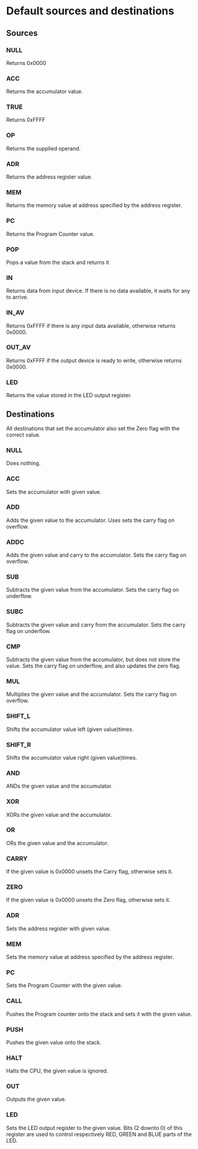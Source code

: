 # Default sources and destinations

## Sources

### NULL

Returns 0x0000

### ACC

Returns the accumulator value.

### TRUE

Returns 0xFFFF

### OP

Returns the supplied operand.

### ADR

Returns the address register value.

### MEM

Returns the memory value at address specified by the address register.

### PC

Returns the Program Counter value.

### POP

Pops a value from the stack and returns it

### IN

Returns data from input device.
If there is no data available, it waits for any to arrive.

### IN_AV

Returns 0xFFFF if there is any input data available, otherwise returns 0x0000.

### OUT_AV

Returns 0xFFFF if the output device is ready to write, otherwise returns 0x0000.

### LED

Returns the value stored in the LED output register.

## Destinations

All destinations that set the accumulator also set the Zero flag with the correct value.

### NULL

Does nothing.

### ACC

Sets the accumulator with given value.

### ADD

Adds the given value to the accumulator. Uses sets the carry flag on overflow.

### ADDC

Adds the given value and carry to the accumulator. Sets the carry flag on overflow.

### SUB

Subtracts the given value from the accumulator. Sets the carry flag on underflow.

### SUBC

Subtracts the given value and carry from the accumulator. Sets the carry flag on underflow.

### CMP

Subtracts the given value from the accumulator, but does not store the value.
Sets the carry flag on underflow, and also updates the zero flag.

### MUL

Multiplies the given value and the accumulator. Sets the carry flag on overflow.

### SHIFT_L

Shifts the accumulator value left (given value)times.

### SHIFT_R

Shifts the accumulator value right (given value)times.

### AND

ANDs the given value and the accumulator.

### XOR

XORs the given value and the accumulator.

### OR

ORs the given value and the accumulator.

### CARRY

If the given value is 0x0000 unsets the Carry flag, otherwise sets it.

### ZERO

If the given value is 0x0000 unsets the Zero flag, otherwise sets it.

### ADR

Sets the address register with given value.

### MEM

Sets the memory value at address specified by the address register.

### PC

Sets the Program Counter with the given value.

### CALL

Pushes the Program counter onto the stack and sets it with the given value.

### PUSH

Pushes the given value onto the stack.

### HALT

Halts the CPU, the given value is ignored.

### OUT

Outputs the given value.

### LED

Sets the LED output register to the given value.
Bits (2 downto 0) of this register are used to control respectively
RED, GREEN and BLUE parts of the LED.
